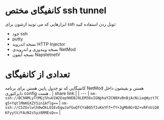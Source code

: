 # کانفیگای مختص ssh tunnel 
ابزارهایی که می تونید ازشون برای ssh تونل زدن استفاده کنید:‌
- خود ssh 
- putty 
- نسخه اندروید HTTP Injector
- نسخه ویندوزی و اندرویدی NetMod
- نسخه آیفون NapstetnetV

# تعدادی از کانفیگای 
کانفیگایی که تو جدول پایین هستن برای برنامه NetMod هستن و بقیشون داخل دایرکتوری config هست .
| share link |
| --- | 
```nm-ssh://BC9AMLyTtMGj5huU1W2Eep9HEBJ9LEM36xIGNphaYZCN0XvBnBjAcNiiaqWyzt7Cg5+YqtlMmKGXZYSin1Aflg==``` | 
```nm-ssh://C5ZUvlwlh0wOkLO1EvbgwJafGuQfCYaBQ5fIuKeYFf+fY+3gMb8GrQ2+vRFnUiQ8KFyytV/FAzN2s5yz8RMEsQ==``` | 
